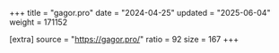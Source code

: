 +++
title = "gagor.pro"
date = "2024-04-25"
updated = "2025-06-04"
weight = 171152

[extra]
source = "https://gagor.pro/"
ratio = 92
size = 167
+++

